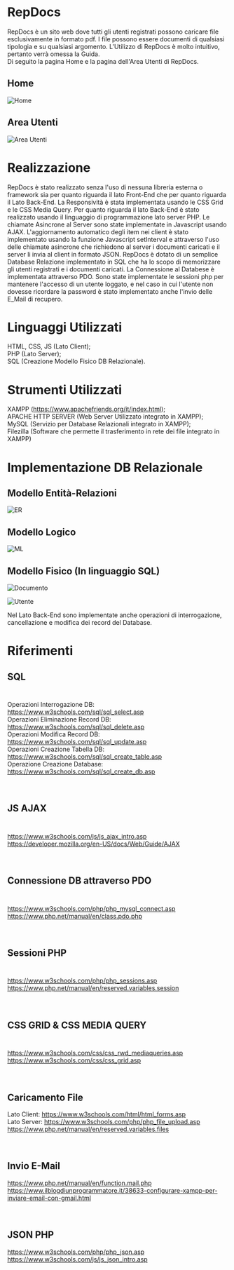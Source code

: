 # RepDocs

RepDocs è un sito web dove tutti gli utenti registrati possono caricare file esclusivamente in formato pdf.
I file possono essere documenti di qualsiasi tipologia e su qualsiasi argomento.
L'Utilizzo di RepDocs è molto intuitivo, pertanto verrà omessa la Guida.<br>
Di seguito la pagina Home e la pagina dell'Area Utenti di RepDocs.

## Home
![Home](https://user-images.githubusercontent.com/28182917/126518470-33401c2a-b8b9-4cde-ac18-bc045d37d34f.JPG)

## Area Utenti
![Area Utenti](https://user-images.githubusercontent.com/28182917/126518922-93fc3aa1-f3cb-40fa-bbce-44053f5979e5.JPG)

# Realizzazione

RepDocs è stato realizzato senza l'uso di nessuna libreria esterna o framework sia per quanto riguarda il lato Front-End che per quanto riguarda il Lato Back-End.
La Responsività è stata implementata usando le CSS Grid e le CSS Media Query. Per quanto riguarda il lato Back-End è stato realizzato usando il linguaggio di programmazione lato server PHP. Le chiamate Asincrone al Server sono state implementate in Javascript usando AJAX. L'aggiornamento automatico degli item nei client è stato implementato usando la funzione Javascript setInterval e attraverso l'uso delle chiamate asincrone che richiedono al server i documenti caricati e il server li invia al client in formato JSON. RepDocs è dotato di un semplice Database Relazione implementato in SQL che ha lo scopo di memorizzare gli utenti registrati e i documenti caricati. La Connessione al Databese è implementata attraverso PDO. Sono state implementate le sessioni php per mantenere l'accesso di un utente loggato, e nel caso in cui l'utente non dovesse ricordare la password è stato implementato anche l'invio delle E_Mail di recupero. 

# Linguaggi Utilizzati
HTML, CSS, JS (Lato Client); <br>
PHP (Lato Server); <br>
SQL (Creazione Modello Fisico DB Relazionale).

# Strumenti Utilizzati
XAMPP (https://www.apachefriends.org/it/index.html);<br>
APACHE HTTP SERVER (Web Server Utilizzato integrato in XAMPP);<br>
MySQL (Servizio per Database Relazionali integrato in XAMPP);<br>
Filezilla (Software che permette il trasferimento in rete dei file integrato in XAMPP)<br>

# Implementazione DB Relazionale

## Modello Entità-Relazioni
![ER](https://user-images.githubusercontent.com/28182917/126484423-3590513f-d528-44a7-90c8-56254dfead13.jpeg)

## Modello Logico

![ML](https://user-images.githubusercontent.com/28182917/126486189-4905d105-fdd5-47d5-bb46-83583547d0dd.jpeg)

## Modello Fisico (In linguaggio SQL)

![Documento](https://user-images.githubusercontent.com/28182917/126486365-7e43304f-992d-4311-9f89-980aead9afe7.JPG)

![Utente](https://user-images.githubusercontent.com/28182917/126486379-1e6aaea9-735a-4d04-bdfe-8d3f96665ba8.JPG)

Nel Lato Back-End sono implementate anche operazioni di interrogazione, cancellazione e modifica dei record del Database.

# Riferimenti

## SQL<br><br>
Operazioni Interrogazione DB: https://www.w3schools.com/sql/sql_select.asp<br>
Operazioni Eliminazione Record DB: https://www.w3schools.com/sql/sql_delete.asp<br>
Operazioni Modifica Record DB: https://www.w3schools.com/sql/sql_update.asp<br>
Operazioni Creazione Tabella DB: https://www.w3schools.com/sql/sql_create_table.asp<br>
Operazione Creazione Database: https://www.w3schools.com/sql/sql_create_db.asp<br><br><br>

## JS AJAX<br><br>
https://www.w3schools.com/js/js_ajax_intro.asp<br>
https://developer.mozilla.org/en-US/docs/Web/Guide/AJAX<br><br><br>

## Connessione DB attraverso PDO<br><br>

https://www.w3schools.com/php/php_mysql_connect.asp<br>
https://www.php.net/manual/en/class.pdo.php<br><br><br>

## Sessioni PHP<br><br>

https://www.w3schools.com/php/php_sessions.asp<br>
https://www.php.net/manual/en/reserved.variables.session<br><br><br>

## CSS GRID & CSS MEDIA QUERY<br><br>

https://www.w3schools.com/css/css_rwd_mediaqueries.asp<br>
https://www.w3schools.com/css/css_grid.asp<br><br><br>

## Caricamento File

Lato Client: https://www.w3schools.com/html/html_forms.asp<br>
Lato Server: https://www.w3schools.com/php/php_file_upload.asp   https://www.php.net/manual/en/reserved.variables.files<br><br><br>

## Invio E-Mail

https://www.php.net/manual/en/function.mail.php<br>
https://www.ilblogdiunprogrammatore.it/38633-configurare-xampp-per-inviare-email-con-gmail.html<br><br><br>

## JSON PHP

https://www.w3schools.com/php/php_json.asp<br>
https://www.w3schools.com/js/js_json_intro.asp<br><br><br>











